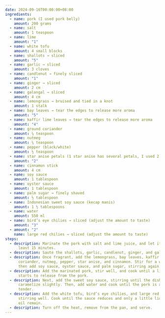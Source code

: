 ```yaml
---
date: 2024-09-16T00:00:00+08:00
ingredients:
  - name: pork (I used pork belly)
    amount: 200 grams
  - name: salt
    amount: 1 teaspoon
  - name: lime
    amount: "1"
  - name: white tofu
    amount: 4 small blocks
  - name: shallots → sliced
    amount: "5"
  - name: garlic → sliced
    amount: 3 cloves
  - name: candlenut → finely sliced
    amount: "1"
  - name: ginger → sliced
    amount: 2 cm
  - name: galangal → sliced
    amount: 4 cm
  - name: lemongrass → bruised and tied in a knot
    amount: 1 stalk
  - name: bay leaves → tear the edges to release more aroma
    amount: "5"
  - name: kaffir lime leaves → tear the edges to release more aroma
    amount: "4"
  - name: ground coriander
    amount: ¼ teaspoon
  - name: nutmeg
    amount: ¼ teaspoon
  - name: pepper (black/white)
    amount: ½ teaspoon
  - name: star anise petals (1 star anise has several petals, I used 2)
    amount: "2"
  - name: cinnamon stick
    amount: 4 cm
  - name: soy sauce
    amount: 1 tablespoon
  - name: oyster sauce
    amount: 1 tablespoon
  - name: palm sugar → finely shaved
    amount: ½ tablespoon
  - name: Indonesian sweet soy sauce (kecap manis)
    amount: 1 ½ tablespoons
  - name: water
    amount: 550 ml
  - name: bird’s eye chilies → sliced (adjust the amount to taste)
    amount: "3"
  - amount: "2"
    name: large red chilies → sliced (adjust the amount to taste)
steps:
  - description: Marinate the pork with salt and lime juice, and let it sit for at
      least 15 minutes.
  - description: Sauté the shallots, garlic, candlenut, ginger, and galangal until fragrant.
  - description: Once fragrant, add the lemongrass, bay leaves, kaffir lime leaves,
      coriander, nutmeg, pepper, star anise, and cinnamon. Stir for a while,
      then add soy sauce, oyster sauce, and palm sugar, stirring again.
  - description: Add the marinated pork, stir well, and cook until a little oil
      starts to release from the pork.
  - description: Next, add the sweet soy sauce, stirring until the dish starts to
      caramelize slightly. Then, add water and cook until the pork is almost
      tender.
  - description: Add the white tofu, bird’s eye chilies, and large red chilies,
      stirring well. Cook until the sauce reduces and only a little liquid and
      oil remain.
  - description: Turn off the heat, remove from the pan, and serve.
---
```


